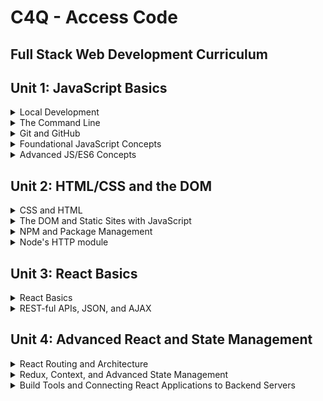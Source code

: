# C4Q - Access Code
## Full Stack Web Development Curriculum

## Unit 1: JavaScript Basics

<details>
  <summary>Local Development</summary>
  <p>We expect students to know how to set up and maintain their local development environments, including:</p>
  <ul>
    <li>Installing, configuring, updating, and using text editors, including themes, fonts, and linters</li>
    <li>Installing, configuring, updating, and using technologies important to the local implementation of full-stack web apps (for example, NPM, Express, Postgres, React, Postman, testing frameworks, deployment tools, mock data generators).</li>
  </ul>

  <p>Accordingly, we expect students to be able to:</p>
  <ul>
    <li>Independently set up and operate a development environment on a new computer</li>
    <li>Utilize tools to effectively debug/test full-stack web applications</li>
  </ul>
</details>

<details>
  <summary>The Command Line</summary>
  <p>We expect students to know all important terms and concepts related to the basic implementation and usage of the bash terminal, including:</p>
  <ul>
    <li>The difference between a CLI and a GUI</li>
    <li>Basic filesystem navigation and manipulation (at least: 'ls', 'cd', 'touch', 'mkdir', 'rm')</li>
    <li>System-level environment variables - what they are and how to manipulate them (more on this in the Node section)</li>
    <li>Basic bash commands (e.g. 'sudo', 'which') and shorthand (at least: '-v', '-u', '-a', '--help')</li>
  </ul>

  <p>Accordingly, we expect students to be able to:</p>
  <ul>
    <li>Navigate to any folder/file in the terminal when asked</li>
    <li>Create a file/folder anywhere they have permission to in their filesystem</li>
    <li>Install any software with command line support and be able to utilize it with documentation</li>
    <li>Discern what software they have installed globally, what version it is, and how to update/uninstall/reinstall as necessary</li>
  </ul>
</details>

<details>
  <summary>Git and GitHub</summary>
  <p>We expect students to know all foundational Git commands, best practices, and terminology, including:</p>
  <ul>
    <li>Basic Git commands (at least: 'init', 'add', 'commit', 'diff', 'push', 'status', 'history', 'pull', 'log', 'branch', 'checkout', 'clone', 'remote')</li>
    <li>Basic Git/GitHub terminology and underlying concepts (at least: 'repository', 'clone', 'fork', 'branch', 'staged', 'commit', 'merge', 'merge conflict', '.git', '.gitignore', 'pull request')
    <li>Conceptual understanding of GitHub collaboration and best practices (at least: the difference between Git and GitHub, QA/feature branches versus master branch, the importance of readme files, the pull request/review/approval cycle, how to avoid merge conflicts)</li>
  </ul>

  <p>Accordingly, we expect students to be able to:</p>
  <ul>
    <li>Create GitHub accounts and link them to their Git installations in the command line</li>
    <li>Create, clone, and remove Git repositories anywhere they have permission to on their systems</li>
    <li>Add files and commit with descriptive messages to a remote repository</li>
    <li>See changes, commits, and commit history in the command line and revert to previous commits if necessary</li>
    <li>Pull updates from a remote repository</li>
    <li>Create, update, checkout, and push branches</li>
    <li>Submit, annotate, comment on, and approve pull requests on GitHub</li>
  </ul>
</details>

<details>
  <summary>Foundational JavaScript Concepts</summary>
  <p>We expect students to know all core JavaScript/programming concepts, including:</p>
  <ul>
    <li>Data Types (at least: integers, floats, booleans, strings, arrays, objects)</li>
    <li>Core Methods and Operators (including: string methods, array methods, arithmetic operators and Math methods, object methods)</li>
    <li>Variable definition and assignment</li>
    <li>Control Flow (including: if/else logic, switch/case logic, comparison operators, truthiness and falsiness)</li>
    <li>Functions and scope (including: definition vs. invocation, terminology - e.g. 'argument', etc - function and variable scoping, helper functions and the philosophy of conciseness)</li>
    <li>Basic loops (including: for and while loops)</li>
  </ul>
  <p>Accordingly, we expect students to be able to:</p>
  <ul>
    <li>Identify different data types accurately, as well as the truthy and falsey conditions for each data type</li>
    <li>Apply methods and other operations based on appropriate data type to produce desired outcomes</li>
    <li>Declare, utilize, and redefine variables</li>
    <li>Navigate intermediate to complex control flow structures to produce desired outcomes for particular inputs</li>
    <li>Define and utilize functions effectively to recycle functionalities across modules and keep code DRY</li>
    <li>Define and utilize variables/functions effectively within their scope</li>
    <li>Access individual elements within sets of information, either directly, by iteration, or using methods such as split and join</li>
  </ul>
</details>

<details>
  <summary>Advanced JS/ES6 Concepts</summary>
  <p>We expect students to understand all advanced JavaScript and ES6 concepts/methods, including:</p>
  <ul>
    <li>ES6 variable and function declaration</li>
    <li>Advanced array methods (at least: forEach, map, filter, reduce)</li>
    <li>Callback functions, Promises, and asynchronicity</li>
    <li>The fs module and other advanced built-in Node libraries</li>
    <li>Advanced object manipulation by way of iteration or direct access (e.g. dot notation)</li>
    <li>Date and time functionalities</li>
    <li>Basic regular expressions</li>
  </ul>
  <p>Accordingly, we expect students to be able to:</p>
  <ul>
    <li>Declare variables using const or let as necessary</li>
    <li>Utilize advanced enumerables appropriate to the need while iterating (e.g. using filter when they want to exclude particular items from an array)</li>
    <li>Utilize Promises and callback functions to control when functions/code blocks run</li>
    <li>Read from and write to text and JSON files</li>
    <li>Manipulate and extract information from deeply nested objects</li>
    <li>Utilize date and time to ascertain the current time and compare it to other dates/times</li>
    <li>Ascertain whether specific substrings are utilized in a document via regex</li>
  </ul>
</details>

## Unit 2: HTML/CSS and the DOM

<details>
  <summary>CSS and HTML</summary>
  <p>We expect students to master CSS and HTML, including:</p>
  <ul>
    <li>All common HTML element types</li>
    <li>HTML tagging, including CSS selectors</li>
    <li>HTML inputs, forms, and form behavior</li>
    <li>The CSS box model</li>
    <li>CSS styling and positioning, with a strong emphasis on Flexbox and Grids</li>
    <li>Relative widths, media queries, and responsive web design</li>
    <li>Semantic HTML and frontend accessibility</li>
  </ul>
  <p>Accordingly, we expect students to be able to:</p>
  <ul>
    <li>Precisely clone an existing website (e.g. nytimes.com)</li>
    <li>Implement a design based on mockups/specifications</li>
    <li>Create their own wireframes and implement a design in-browser</li>
    <li>Design and implement responsive sites utilizing relative widths, media queries, and other responsive web design techniques</li>
  </ul>
</details>

<details>
  <summary>The DOM and Static Sites with JavaScript</summary>
  <p>We expect students to know how to combine "vanilla" JavaScript with HTML/CSS via the use of the Document Object Model. Students should know about:</p>
  <ul>
    <li>The conceptual underpinnings of the DOM, including the notion of a tree with nodes and what that represents</li>
    <li>Methods to access and manipulate DOM nodes and their corresponding HTML elements</li>
    <li>The HTML script tag, synchronicity, and the usage of JavaScript on static HTML pages</li>
  </ul>
  <p>Accordingly, students should be able to:</p>
  <ul>
    <li>Create static sites combining HTML, CSS, and JavaScript</li>
    <li>Manipulate content and styling on the page by utilizing DOM Events and Event Listeners</li>
  </ul>
</details>

<details>
  <summary>NPM and Package Management</summary>
  <p>We expect students to know how to utilize and create modules and manage module imports via NPM. Their knowledge should include:</p>
  <ul>
    <li>File structuring and organization</li>
    <li>Creating modules, exporting, importing, and utilizing them appropriately</li>
    <li>NPM and package management via a package.json file</li>
    <li>Familiarity with documentation and module usage</li>
  </ul>
  <p>Accordingly, we expect students to be able to:</p>
  <ul>
    <li>Effectively organize, delegate, and group modules and files</li>
    <li>Utilize module.exports, export default, require, and import to make data and functions available across file structures</li>
    <li>Initialize a project with NPM, installing and saving relevant NPM modules</li>
    <li>Familiarize themselves with new NPM modules quickly using documentation and experimentation in projects</li>
  </ul>
</details>

<details>
  <summary>Node's HTTP module</summary>
  <p>Students are expected to know about and be able to utilize Node's built-in HTTP module. Students should be able to:</p>
  <ul>
    <li>Create an HTTP server on a particular port</li>
    <li>Process requests via URL parameters, returning responses based on the param</li>
    <li>Send text, HTML, images, and other file types</li>
  </ul>
</details>

## Unit 3: React Basics

<details>
  <summary>React Basics</summary>
  <p>Students should be proficient with the basics of React, including:</p>
  <ul>
    <li>The concept of a 'single-page application', how React interacts with the DOM, and what's done behind the scenes to render React components in HTML/CSS</li>
    <li>JSX and component syntax</li>
    <li>Lifecycle methods (including componentDidMount, componentWillMount, componentWillReceiveProps) and the component lifecycle more generally (what runs when)</li>
    <li>State, updating state via setState, and passing state via props to child components</li>
  </ul>
  <p>Accordingly, students should be able to:</p>
  <ul>
    <li>Set up React applications, from scratch and utilizing build tools like create-react-app</li>
    <li>Render visible HTML inside a react-dom connected element</li>
    <li>Change/update rendered content based on user input, successful AJAX requests, or other triggers</li>
    <li>Set an initial state and update it based on information received from the user or other third-party sources</li>
    <li>Utilize information in state to accomplish tasks for the user, such as fetching from an API or processing and rendering state data in useful ways</li>
    <li>Store a single state and corresponding methods in a parent component and pass down content via props</li>
  </ul>
</details>

<details>
  <summary>REST-ful APIs, JSON, and AJAX</summary>
  <p>Students should have deep knowledge of and familiarity with REST-ful APIs, including:</p>
  <ul>
    <li>HTTP and the request-response cycle</li>
    <li>GET, POST, PATCH, and DELETE requests and the difference between them</li>
    <li>Utilizing various libraries/services to make AJAX requests to APIs (including fetch, axios, XMLHttpRequest)</li>
    <li>API routing, wildcards, and formatting appropriate requests</li>
    <li>Navigating new API documentation to discern how an API might be useful in a project</li>
    <li>Handling, parsing, and representing data received in JSON format</li>
  </ul>
  <p>Accordingly, students should be able to:</p>
  <ul>
    <li>Query an API in Postman or the browser to get a desired response</li>
    <li>Build a frontend application that queries remote APIs to render information to the user</li>
    <li>Utilize CRUD requests to create, update, or delete information from an API, if possible/desirable</li>
  </ul>
</details>

## Unit 4: Advanced React and State Management

<details>
  <summary>React Routing and Architecture</summary>
  <p>Students are expected to be proficient in advanced React routing, including:</p>
  <ul>
    <li>React-router setup in a React project</li>
    <li>The usage of path versus exact path</li>
    <li>Nested routing through multiple components in a React project</li>
    <li>Planning and implementing a sensible structure for a frontend project's routing</li>
  </ul>
  <p>Accordingly, students should be able to:</p>
  <ul>
    <li>Describe the difference between frontend and backend routing</li>
    <li>Set up a project using react-router that compiles and renders components to users</li>
    <li>Use routing to render desired components on a page for specific URL extensions</li>
    <li>Explain the logic behind their component structure, routing and route naming, and links between routes</li>
  </ul>
</details>

<details>
  <summary>Redux, Context, and Advanced State Management</summary>
  <p>Students are expected to be capable of using Redux, Context, or other state management tools to centralize and manage their state. This includes understanding:</p>
  <ul>
    <li>The problem of 'prop drilling' in a stateful vanilla React application</li>
    <li>The concept and appeal of a 'single source of truth'</li>
    <li>The concept of a centralized, immutable state, updated only via actions</li>
    <li>How to utilize, separate, and recombine reducers to centralize actions and parts of state</li>
    <li>How to discern, based on the scope of a project, whether Redux, Context, or vanilla React is most appropriate</li>
  </ul>
  <p>Accordingly, students should be able to:</p>
  <ul>
    <li>Describe and utilize Redux, including action creators, reducers, containers, and stores</li>
    <li>Describe the appeal of Context and utilize it to create centralized state on small to medium-sized projects</li>
    <li>Create React apps using routing, centralized state management, and responsive design to seamlessly integrate and standardize the frontend experience</li>
  </ul>
</details>

<details>
  <summary>Build Tools and Connecting React Applications to Backend Servers</summary>
  <p>We expect students to know the fundamentals of transpiling and bundling React applications, including:</p>
  <ul>
    <li>What bundling tools like Webpack do and why they are important</li>
    <li>What Babel does and how to configure it for a production application</li>
    <li>When to use automated build tools, such as create-react-app, and what their purpose is</li>
    <li>How to utilize build tools while deploying a frontend application</li>
  </ul>
  <p>Accordingly, students should be able to:</p>
  <ul>
    <li>Create and configure a React project, either from scratch or via the usage of create-react-app</li>
    <li>Deploy a React project utilizing platforms like Netlify and Heroku</li>
  </ul>
</details>
